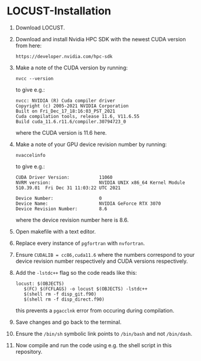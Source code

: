 # LOCUST-Installation

1. Download LOCUST.

2. Download and install Nvidia HPC SDK with the newest CUDA version from here:
   
   `https://developer.nvidia.com/hpc-sdk`

3. Make a note of the CUDA version by running:

   `nvcc --version`
    
   to give e.g.:
   ```
   nvcc: NVIDIA (R) Cuda compiler driver
   Copyright (c) 2005-2021 NVIDIA Corporation
   Built on Fri_Dec_17_18:16:03_PST_2021
   Cuda compilation tools, release 11.6, V11.6.55
   Build cuda_11.6.r11.6/compiler.30794723_0
   ```
   where the CUDA version is 11.6 here.
   
4. Make a note of your GPU device revision number by running:

   `nvaccelinfo`
   
   to give e.g.:
   ```
   CUDA Driver Version:           11060
   NVRM version:                  NVIDIA UNIX x86_64 Kernel Module  510.39.01  Fri Dec 31 11:03:22 UTC 2021

   Device Number:                 0
   Device Name:                   NVIDIA GeForce RTX 3070
   Device Revision Number:        8.6
   ```
   where the device revision number here is 8.6.

4. Open makefile with a text editor.

5. Replace every instance of `pgfortran` with `nvfortran`. 

6. Ensure `CUDALIB = cc86,cuda11.6` where the numbers correspond to your device revision number respectively and CUDA versions respectively.

7. Add the `-lstdc++` flag so the code reads like this:
   ```
   locust: $(OBJECTS)
	  $(FC) $(FCFLAGS) -o locust $(OBJECTS) -lstdc++
	  $(shell rm -f disp_git.f90)
	  $(shell rm -f disp_direct.f90)
   ```
   this prevents a `pgacclnk` error from occuring during compilation.
8. Save changes and go back to the terminal.
9. Ensure the `/bin/sh` symbolic link points to `/bin/bash` and not `/bin/dash`.
10. Now compile and run the code using e.g. the shell script in this repository.

